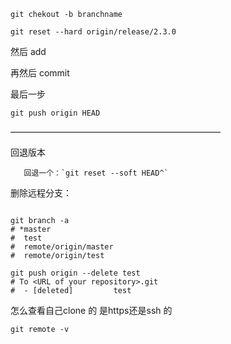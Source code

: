 ```
git chekout -b branchname

git reset --hard origin/release/2.3.0
```



然后  add

再然后 commit



最后一步

`git push origin HEAD`



————————————————————————

回退版本

       回退一个：`git reset --soft HEAD^`



删除远程分支：

      
```

git branch -a
# *master
#  test
#  remote/origin/master
#  remote/origin/test

```
```
git push origin --delete test
# To <URL of your repository>.git
#  - [deleted]         test

```
怎么查看自己clone 的 是https还是ssh 的

`git remote -v`